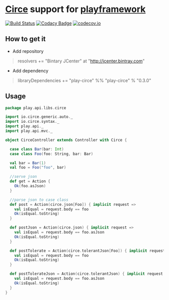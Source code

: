 [Circe](https://github.com/travisbrown/circe) support for [playframework](https://playframework.com/)
=====================================================================================================
[![Build Status](https://travis-ci.org/jilen/play-circe.svg?branch=master)](https://travis-ci.org/jilen/play-circe)
[![Codacy Badge](https://api.codacy.com/project/badge/grade/c9fcd36a885546f8b9d2a427853e5353)](https://www.codacy.com/app/jilen-zhang/play-circe)
[![codecov.io](https://codecov.io/github/jilen/play-circe/coverage.svg?branch=master)](https://codecov.io/github/jilen/play-circe?branch=master)

How to get it
-------------
- Add repository

> resolvers += "Bintary JCenter" at "http://jcenter.bintray.com"

- Add dependency

> libraryDependencies += "play-circe" %% "play-circe" % "0.3.0"


Usage
-----

```scala
package play.api.libs.circe

import io.circe.generic.auto._
import io.circe.syntax._
import play.api._
import play.api.mvc._

object CirceController extends Controller with Circe {

  case class Bar(bar: Int)
  case class Foo(foo: String, bar: Bar)

  val bar = Bar(1)
  val foo = Foo("foo", bar)

  //serve json
  def get = Action {
    Ok(foo.asJson)
  }

  //parse json to case class
  def post = Action(circe.json[Foo]) { implicit request =>
    val isEqual = request.body == foo
    Ok(isEqual.toString)
  }

  def postJson = Action(circe.json) { implicit request =>
    val isEqual = request.body == foo.asJson
    Ok(isEqual.toString)
  }

  def postTolerate = Action(circe.tolerantJson[Foo]) { implicit request =>
    val isEqual = request.body == foo
    Ok(isEqual.toString)
  }

  def postTolerateJson = Action(circe.tolerantJson) { implicit request =>
    val isEqual = request.body == foo.asJson
    Ok(isEqual.toString)
  }
}
```
